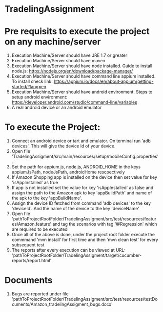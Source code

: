 # TradelingAssignment
# Pre requisits to execute the project on any machine/server
1. Execution Machine/Server should have JRE 1.7 or greater
2. Execution Machine/Server should have maven
3. Execution Machine/Server should have node installed. Guide to install node.js: https://nodejs.org/en/download/package-manager/
4. Execution Machine/Server should have command line appium installed. To install check link: https://appium.io/docs/en/about-appium/getting-started/?lang=en
5. Execution Machine/Server should have android environment. Steps to setup android environment: https://developer.android.com/studio/command-line/variables
6. A real android device or an android emulator

# To execute the Project:
1. Connect an android device or tart and emulator. On terminal run 'adb devices'. This will give the device Id of your device.
2. Open file 'TradelingAssigment/src/main/resources/setup/mobileConfig.properties'.
3. Set the path for appium.js, node.js, ANDROID_HOME in the keys appiumJsPath, nodeJsPath, androidHome rescpectively
4. If Amazon Shopping app is installed on the device then set value for key 'isAppInstalled' as true
5. If app is not installed set the value for key 'isAppInstalled' as false and assign the path to the Amazon apk to key 'appBuildPath' and name of the apk to the key 'appBuildName'.
6. Assign the device ID fetched from command 'adb devices' to the key 'deviceId'. And the name of the device to the key 'deviceName'
7. Open file 'pathToProjectRootFolder/TradelingAssigment/src/test/resources/features/Amazon.feature' and tag the scenarios with tag '@Regression' which are required to be executed
8. Once all of the above is done, under the project root folder execute the commmand 'mvn install' for first time and then 'mvn clean test' for every subsequent test
9. The reports after every execution can be viewed at URL: 'pathToProjectRootFolder/TradelingAssigment/target/cucumber-reports/report.html'

# Documents
1. Bugs are reported under file 'pathToProjectRootFolder/TradelingAssigment/src/test/resources/testDocuments/Amazon_tradelingAssigment_bugs.docx'
